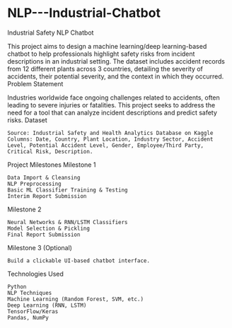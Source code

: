 # NLP---Industrial-Chatbot

Industrial Safety NLP Chatbot

This project aims to design a machine learning/deep learning-based chatbot to help professionals highlight safety risks from incident descriptions in an industrial setting. The dataset includes accident records from 12 different plants across 3 countries, detailing the severity of accidents, their potential severity, and the context in which they occurred.
Problem Statement

Industries worldwide face ongoing challenges related to accidents, often leading to severe injuries or fatalities. This project seeks to address the need for a tool that can analyze incident descriptions and predict safety risks.
Dataset

    Source: Industrial Safety and Health Analytics Database on Kaggle
    Columns: Date, Country, Plant Location, Industry Sector, Accident Level, Potential Accident Level, Gender, Employee/Third Party, Critical Risk, Description.

Project Milestones
Milestone 1

    Data Import & Cleansing
    NLP Preprocessing
    Basic ML Classifier Training & Testing
    Interim Report Submission

Milestone 2

    Neural Networks & RNN/LSTM Classifiers
    Model Selection & Pickling
    Final Report Submission

Milestone 3 (Optional)

    Build a clickable UI-based chatbot interface.

Technologies Used

    Python
    NLP Techniques
    Machine Learning (Random Forest, SVM, etc.)
    Deep Learning (RNN, LSTM)
    TensorFlow/Keras
    Pandas, NumPy
